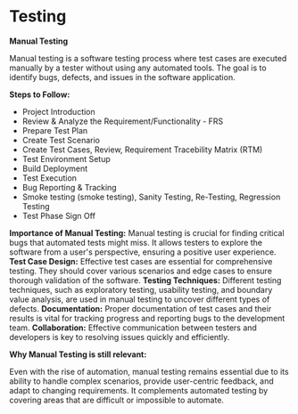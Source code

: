 # Testing

**Manual Testing**

Manual testing is a software testing process where test cases are executed manually by a tester without using any automated tools. The goal is to identify bugs, defects, and issues in the software application.

**Steps to Follow:**

* Project Introduction
* Review & Analyze the Requirement/Functionality - FRS
* Prepare Test Plan
* Create Test Scenario
* Create Test Cases, Review, Requirement Tracebility Matrix (RTM)
* Test Environment Setup
* Build Deployment
* Test Execution
* Bug Reporting & Tracking
* Smoke testing (smoke testing), Sanity Testing, Re-Testing, Regression Testing
* Test Phase Sign Off


 **Importance of Manual Testing:**  Manual testing is crucial for finding critical bugs that automated tests might miss. It allows testers to explore the software from a user's perspective, ensuring a positive user experience.
 **Test Case Design:**  Effective test cases are essential for comprehensive testing.  They should cover various scenarios and edge cases to ensure thorough validation of the software.
 **Testing Techniques:** Different testing techniques, such as exploratory testing, usability testing, and boundary value analysis, are used in manual testing to uncover different types of defects.
 **Documentation:**  Proper documentation of test cases and their results is vital for tracking progress and reporting bugs to the development team.
 **Collaboration:**  Effective communication between testers and developers is key to resolving issues quickly and efficiently.

**Why Manual Testing is still relevant:**

Even with the rise of automation, manual testing remains essential due to its ability to handle complex scenarios, provide user-centric feedback, and adapt to changing requirements.  It complements automated testing by covering areas that are difficult or impossible to automate.
